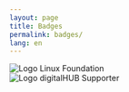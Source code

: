 ```yaml
---
layout: page
title: Badges
permalink: badges/
lang: en
---
```


<div class="row">
  <div class="column">
    <img class="badge" src="{{ site.baseurl }}/assets/site/images/250px-Linux_Foundation_logo.png" alt="Logo Linux Foundation" title="Linux Foundation Supporter" />
  </div>
  <div class="column">
    <img class="badge" src="{{ site.baseurl }}/assets/site/images/hubaachen_badge_invert.png" alt="Logo digitalHUB Supporter" title="digitalHUB Supporter" />
  </div>
</div>
